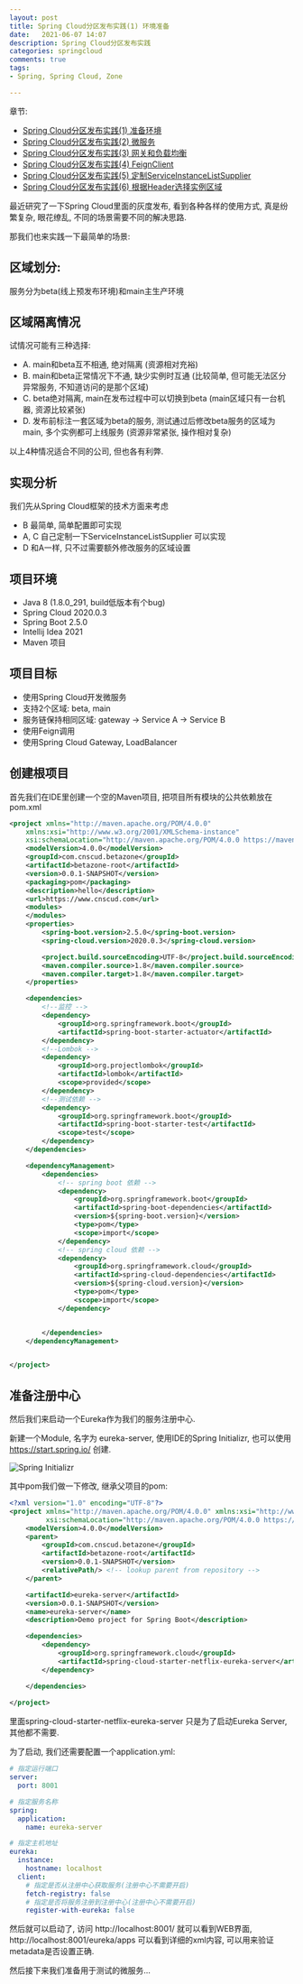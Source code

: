 ```yaml
---
layout: post 
title: Spring Cloud分区发布实践(1) 环境准备
date:   2021-06-07 14:07 
description: Spring Cloud分区发布实践 
categories: springcloud 
comments: true 
tags:
- Spring, Spring Cloud, Zone

---
```

章节:
* [Spring Cloud分区发布实践(1) 准备环境](/springcloud/2021/06/07/springcloud-betazonedemo-1.html)
* [Spring Cloud分区发布实践(2) 微服务](/springcloud/2021/06/07/springcloud-betazonedemo-2.html)
* [Spring Cloud分区发布实践(3) 网关和负载均衡](/springcloud/2021/06/07/springcloud-betazonedemo-3.html)
* [Spring Cloud分区发布实践(4) FeignClient](/springcloud/2021/06/07/springcloud-betazonedemo-4.html)
* [Spring Cloud分区发布实践(5) 定制ServiceInstanceListSupplier](/springcloud/2021/06/07/springcloud-betazonedemo-5.html)
* [Spring Cloud分区发布实践(6) 根据Header选择实例区域](/springcloud/2021/06/07/springcloud-betazonedemo-6.html)


最近研究了一下Spring Cloud里面的灰度发布, 看到各种各样的使用方式, 真是纷繁复杂, 眼花缭乱, 不同的场景需要不同的解决思路.

那我们也来实践一下最简单的场景:

## 区域划分: 
服务分为beta(线上预发布环境)和main主生产环境

## 区域隔离情况
试情况可能有三种选择:
- A. main和beta互不相通, 绝对隔离 (资源相对充裕)
- B. main和beta正常情况下不通, 缺少实例时互通 (比较简单, 但可能无法区分异常服务, 不知道访问的是那个区域)
- C. beta绝对隔离, main在发布过程中可以切换到beta (main区域只有一台机器, 资源比较紧张)
- D. 发布前标注一套区域为beta的服务, 测试通过后修改beta服务的区域为main, 多个实例都可上线服务 (资源非常紧张, 操作相对复杂)


以上4种情况适合不同的公司, 但也各有利弊.

## 实现分析
我们先从Spring Cloud框架的技术方面来考虑
* B 最简单, 简单配置即可实现
* A, C 自己定制一下ServiceInstanceListSupplier 可以实现
* D 和A一样, 只不过需要额外修改服务的区域设置


## 项目环境
* Java 8 (1.8.0_291, build低版本有个bug)
* Spring Cloud 2020.0.3
* Spring Boot 2.5.0
* Intellij Idea 2021
* Maven 项目

## 项目目标
* 使用Spring Cloud开发微服务
* 支持2个区域: beta, main
* 服务链保持相同区域: gateway -> Service A -> Service B
* 使用Feign调用
* 使用Spring Cloud Gateway, LoadBalancer

## 创建根项目
首先我们在IDE里创建一个空的Maven项目, 把项目所有模块的公共依赖放在pom.xml

```xml
<project xmlns="http://maven.apache.org/POM/4.0.0"
	xmlns:xsi="http://www.w3.org/2001/XMLSchema-instance"
	xsi:schemaLocation="http://maven.apache.org/POM/4.0.0 https://maven.apache.org/xsd/maven-4.0.0.xsd">
	<modelVersion>4.0.0</modelVersion>
	<groupId>com.cnscud.betazone</groupId>
	<artifactId>betazone-root</artifactId>
	<version>0.0.1-SNAPSHOT</version>
	<packaging>pom</packaging>
	<description>hello</description>
	<url>https://www.cnscud.com</url>
	<modules>
	</modules>
	<properties>
		<spring-boot.version>2.5.0</spring-boot.version>
		<spring-cloud.version>2020.0.3</spring-cloud.version>

		<project.build.sourceEncoding>UTF-8</project.build.sourceEncoding>
		<maven.compiler.source>1.8</maven.compiler.source>
		<maven.compiler.target>1.8</maven.compiler.target>
	</properties>

	<dependencies>
		<!--监控 -->
		<dependency>
			<groupId>org.springframework.boot</groupId>
			<artifactId>spring-boot-starter-actuator</artifactId>
		</dependency>
		<!--Lombok -->
		<dependency>
			<groupId>org.projectlombok</groupId>
			<artifactId>lombok</artifactId>
			<scope>provided</scope>
		</dependency>
		<!--测试依赖 -->
		<dependency>
			<groupId>org.springframework.boot</groupId>
			<artifactId>spring-boot-starter-test</artifactId>
			<scope>test</scope>
		</dependency>
	</dependencies>

	<dependencyManagement>
		<dependencies>
			<!-- spring boot 依赖 -->
			<dependency>
				<groupId>org.springframework.boot</groupId>
				<artifactId>spring-boot-dependencies</artifactId>
				<version>${spring-boot.version}</version>
				<type>pom</type>
				<scope>import</scope>
			</dependency>
			<!-- spring cloud 依赖 -->
			<dependency>
				<groupId>org.springframework.cloud</groupId>
				<artifactId>spring-cloud-dependencies</artifactId>
				<version>${spring-cloud.version}</version>
				<type>pom</type>
				<scope>import</scope>
			</dependency>


		</dependencies>
	</dependencyManagement>


</project>
```

## 准备注册中心

然后我们来启动一个Eureka作为我们的服务注册中心.

新建一个Module, 名字为 eureka-server, 使用IDE的Spring Initializr, 也可以使用 https://start.spring.io/ 创建.

![Spring Initializr](/img/springcloud/newmodule.jpg )

其中pom我们做一下修改, 继承父项目的pom:

```xml
<?xml version="1.0" encoding="UTF-8"?>
<project xmlns="http://maven.apache.org/POM/4.0.0" xmlns:xsi="http://www.w3.org/2001/XMLSchema-instance"
         xsi:schemaLocation="http://maven.apache.org/POM/4.0.0 https://maven.apache.org/xsd/maven-4.0.0.xsd">
    <modelVersion>4.0.0</modelVersion>
    <parent>
        <groupId>com.cnscud.betazone</groupId>
        <artifactId>betazone-root</artifactId>
        <version>0.0.1-SNAPSHOT</version>
        <relativePath/> <!-- lookup parent from repository -->
    </parent>

    <artifactId>eureka-server</artifactId>
    <version>0.0.1-SNAPSHOT</version>
    <name>eureka-server</name>
    <description>Demo project for Spring Boot</description>

    <dependencies>
        <dependency>
            <groupId>org.springframework.cloud</groupId>
            <artifactId>spring-cloud-starter-netflix-eureka-server</artifactId>
        </dependency>

    </dependencies>
    
</project>
```

里面spring-cloud-starter-netflix-eureka-server 只是为了启动Eureka Server, 其他都不需要.

为了启动, 我们还需要配置一个application.yml:

```yaml
# 指定运行端口
server:
  port: 8001

# 指定服务名称
spring:
  application:
    name: eureka-server

# 指定主机地址
eureka:
  instance:
    hostname: localhost
  client:
    # 指定是否从注册中心获取服务(注册中心不需要开启)
    fetch-registry: false
    # 指定是否将服务注册到注册中心(注册中心不需要开启)
    register-with-eureka: false

```

然后就可以启动了, 访问 http://localhost:8001/ 就可以看到WEB界面, http://localhost:8001/eureka/apps 可以看到详细的xml内容, 可以用来验证metadata是否设置正确.


然后接下来我们准备用于测试的微服务...
